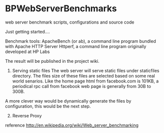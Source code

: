 BPWebServerBenchmarks
=====================

web server benchmark scripts, configurations and source code 

Just getting started....


Benchmark tools:
ApacheBench (or ab), a command line program bundled with Apache HTTP Server
Httperf, a command line program originally developed at HP Labs

The result will be published in the project wiki.

1. Serving static files
The web server will serve static files under staticfiles directory.
The files size of these files are selected based on some real world senarios. Like the home page html from facebook.com is 101KB, a periodical rpc call from facebook web page is generally from 30B to 300B.

A more clever way would be dynamically generate the files by configuration, this would be the next step.


2. Reverse Proxy



reference
http://en.wikipedia.org/wiki/Web_server_benchmarking
